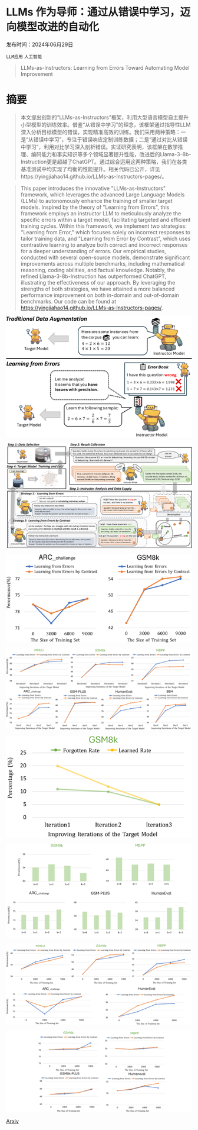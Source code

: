# LLMs 作为导师：通过从错误中学习，迈向模型改进的自动化

发布时间：2024年06月29日

`LLM应用` `人工智能`

> LLMs-as-Instructors: Learning from Errors Toward Automating Model Improvement

# 摘要

> 本文提出创新的“LLMs-as-Instructors”框架，利用大型语言模型自主提升小型模型的训练效率。借鉴“从错误中学习”的理念，该框架通过指导性LLM深入分析目标模型的错误，实现精准高效的训练。我们采用两种策略：一是“从错误中学习”，专注于错误响应定制训练数据；二是“通过对比从错误中学习”，利用对比学习深入剖析错误。实证研究表明，该框架在数学推理、编码能力和事实知识等多个领域显著提升性能，改进后的Llama-3-8b-Instruction更是超越了ChatGPT。通过综合运用这两种策略，我们在各类基准测试中均实现了均衡的性能提升。相关代码已公开，详见https://yingjiahao14.github.io/LLMs-as-Instructors-pages/。

> This paper introduces the innovative "LLMs-as-Instructors" framework, which leverages the advanced Large Language Models (LLMs) to autonomously enhance the training of smaller target models. Inspired by the theory of "Learning from Errors", this framework employs an instructor LLM to meticulously analyze the specific errors within a target model, facilitating targeted and efficient training cycles. Within this framework, we implement two strategies: "Learning from Error," which focuses solely on incorrect responses to tailor training data, and "Learning from Error by Contrast", which uses contrastive learning to analyze both correct and incorrect responses for a deeper understanding of errors.
  Our empirical studies, conducted with several open-source models, demonstrate significant improvements across multiple benchmarks, including mathematical reasoning, coding abilities, and factual knowledge. Notably, the refined Llama-3-8b-Instruction has outperformed ChatGPT, illustrating the effectiveness of our approach. By leveraging the strengths of both strategies, we have attained a more balanced performance improvement on both in-domain and out-of-domain benchmarks. Our code can be found at https://yingjiahao14.github.io/LLMs-as-Instructors-pages/.

![LLMs 作为导师：通过从错误中学习，迈向模型改进的自动化](../../../paper_images/2407.00497/x1.png)

![LLMs 作为导师：通过从错误中学习，迈向模型改进的自动化](../../../paper_images/2407.00497/x2.png)

![LLMs 作为导师：通过从错误中学习，迈向模型改进的自动化](../../../paper_images/2407.00497/x3.png)

![LLMs 作为导师：通过从错误中学习，迈向模型改进的自动化](../../../paper_images/2407.00497/x4.png)

![LLMs 作为导师：通过从错误中学习，迈向模型改进的自动化](../../../paper_images/2407.00497/x5.png)

![LLMs 作为导师：通过从错误中学习，迈向模型改进的自动化](../../../paper_images/2407.00497/x6.png)

![LLMs 作为导师：通过从错误中学习，迈向模型改进的自动化](../../../paper_images/2407.00497/x7.png)

![LLMs 作为导师：通过从错误中学习，迈向模型改进的自动化](../../../paper_images/2407.00497/x8.png)

[Arxiv](https://arxiv.org/abs/2407.00497)